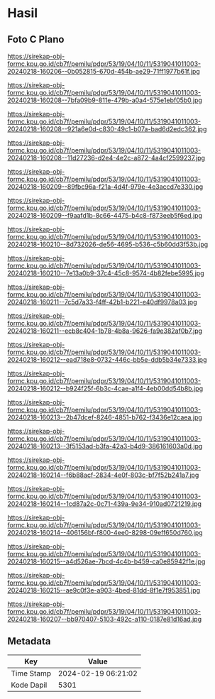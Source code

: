 # Hasil

## Foto C Plano

https://sirekap-obj-formc.kpu.go.id/cb7f/pemilu/pdpr/53/19/04/10/11/5319041011003-20240218-160206--0b052815-670d-454b-ae29-71ff1977b61f.jpg

https://sirekap-obj-formc.kpu.go.id/cb7f/pemilu/pdpr/53/19/04/10/11/5319041011003-20240218-160208--7bfa09b9-811e-479b-a0a4-575e1ebf05b0.jpg

https://sirekap-obj-formc.kpu.go.id/cb7f/pemilu/pdpr/53/19/04/10/11/5319041011003-20240218-160208--921a6e0d-c830-49c1-b07a-bad6d2edc362.jpg

https://sirekap-obj-formc.kpu.go.id/cb7f/pemilu/pdpr/53/19/04/10/11/5319041011003-20240218-160208--11d27236-d2e4-4e2c-a872-4a4cf2599237.jpg

https://sirekap-obj-formc.kpu.go.id/cb7f/pemilu/pdpr/53/19/04/10/11/5319041011003-20240218-160209--89fbc96a-f21a-4d4f-979e-4e3accd7e330.jpg

https://sirekap-obj-formc.kpu.go.id/cb7f/pemilu/pdpr/53/19/04/10/11/5319041011003-20240218-160209--f9aafd1b-8c66-4475-b4c8-f873eeb5f6ed.jpg

https://sirekap-obj-formc.kpu.go.id/cb7f/pemilu/pdpr/53/19/04/10/11/5319041011003-20240218-160210--8d732026-de56-4695-b536-c5b60dd3f53b.jpg

https://sirekap-obj-formc.kpu.go.id/cb7f/pemilu/pdpr/53/19/04/10/11/5319041011003-20240218-160210--7e13a0b9-37c4-45c8-9574-4b82febe5995.jpg

https://sirekap-obj-formc.kpu.go.id/cb7f/pemilu/pdpr/53/19/04/10/11/5319041011003-20240218-160211--7c5d7a33-f4ff-42b1-b221-e40df9978a03.jpg

https://sirekap-obj-formc.kpu.go.id/cb7f/pemilu/pdpr/53/19/04/10/11/5319041011003-20240218-160211--ecb8c404-1b78-4b8a-9626-fa9e382af0b7.jpg

https://sirekap-obj-formc.kpu.go.id/cb7f/pemilu/pdpr/53/19/04/10/11/5319041011003-20240218-160212--ead718e8-0732-446c-bb5e-ddb5b34e7333.jpg

https://sirekap-obj-formc.kpu.go.id/cb7f/pemilu/pdpr/53/19/04/10/11/5319041011003-20240218-160212--b924f25f-6b3c-4cae-a1f4-4eb00dd54b8b.jpg

https://sirekap-obj-formc.kpu.go.id/cb7f/pemilu/pdpr/53/19/04/10/11/5319041011003-20240218-160213--2b47dcef-8246-4851-b762-f3436e12caea.jpg

https://sirekap-obj-formc.kpu.go.id/cb7f/pemilu/pdpr/53/19/04/10/11/5319041011003-20240218-160213--3f5153ad-b3fa-42a3-b4d9-386161603a0d.jpg

https://sirekap-obj-formc.kpu.go.id/cb7f/pemilu/pdpr/53/19/04/10/11/5319041011003-20240218-160214--f6b88acf-2834-4e0f-803c-bf7f52b241a7.jpg

https://sirekap-obj-formc.kpu.go.id/cb7f/pemilu/pdpr/53/19/04/10/11/5319041011003-20240218-160214--1cd87a2c-0c71-439a-9e34-910ad0721219.jpg

https://sirekap-obj-formc.kpu.go.id/cb7f/pemilu/pdpr/53/19/04/10/11/5319041011003-20240218-160214--406156bf-f800-4ee0-8298-09eff650d760.jpg

https://sirekap-obj-formc.kpu.go.id/cb7f/pemilu/pdpr/53/19/04/10/11/5319041011003-20240218-160215--a4d526ae-7bcd-4c4b-b459-ca0e85942f1e.jpg

https://sirekap-obj-formc.kpu.go.id/cb7f/pemilu/pdpr/53/19/04/10/11/5319041011003-20240218-160215--ae9c0f3e-a903-4bed-81dd-8f1e7f953851.jpg

https://sirekap-obj-formc.kpu.go.id/cb7f/pemilu/pdpr/53/19/04/10/11/5319041011003-20240218-160207--bb970407-5103-492c-a110-0187e81d16ad.jpg


## Metadata

| Key        | Value               |
| ---------- | ------------------- |
| Time Stamp | 2024-02-19 06:21:02 |
| Kode Dapil | 5301                |



